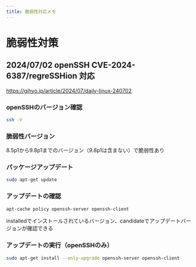 ```yaml
---
title: 脆弱性対応メモ
---
```




# 脆弱性対策

## 2024/07/02 openSSH CVE-2024-6387/regreSSHion 対応
https://gihyo.jp/article/2024/07/daily-linux-240702

### openSSHのバージョン確認

```bash
ssh -V
```

### 脆弱性バージョン

8.5p1から9.8p1までのバージョン（9.8p1は含まない⁠）で脆弱性あり


### パッケージアップデート

```bash
sudo apt-get update
```
### アップデートの確認

```bash
apt-cache policy openssh-server openssh-client
```
installedでインストールされているバージョン、candidateでアップデートバージョンが確認できる

### アップデートの実行（openSSHのみ）

```bash
sudo apt-get install --only-upgrade openssh-server openssh-client
```




